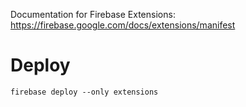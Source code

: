 Documentation for Firebase Extensions: https://firebase.google.com/docs/extensions/manifest

# Deploy

```
firebase deploy --only extensions
```
